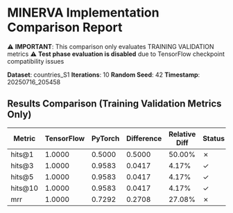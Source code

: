 # MINERVA Implementation Comparison Report

⚠️ **IMPORTANT**: This comparison only evaluates TRAINING VALIDATION metrics
⚠️ **Test phase evaluation is disabled** due to TensorFlow checkpoint compatibility issues

**Dataset**: countries_S1
**Iterations**: 10
**Random Seed**: 42
**Timestamp**: 20250716_205458
## Results Comparison (Training Validation Metrics Only)

| Metric | TensorFlow | PyTorch | Difference | Relative Diff | Status |
|--------|------------|---------|------------|---------------|--------|
| hits@1 | 1.0000 | 0.5000 | 0.5000 | 50.00% | ✗ |
| hits@3 | 1.0000 | 0.9583 | 0.0417 | 4.17% | ✓ |
| hits@5 | 1.0000 | 0.9583 | 0.0417 | 4.17% | ✓ |
| hits@10 | 1.0000 | 0.9583 | 0.0417 | 4.17% | ✓ |
| mrr | 1.0000 | 0.7292 | 0.2708 | 27.08% | ✗ |
